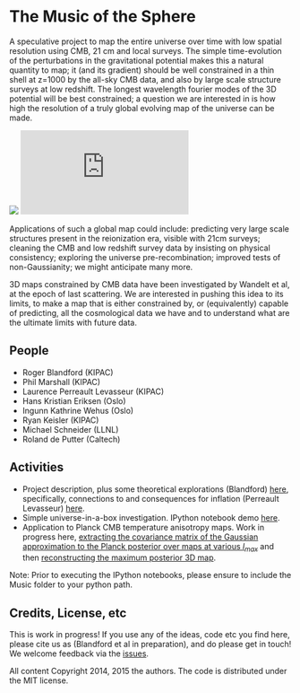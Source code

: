 # The Music of the Sphere

A speculative project to map the entire universe over time with low spatial resolution using CMB, 21 cm and local surveys. The simple time-evolution of the perturbations in the gravitational potential makes this a natural quantity to map; it (and its gradient) should be well constrained in a thin shell at z=1000 by the all-sky CMB data, and also by large scale structure surveys at low redshift. The longest wavelength fourier modes of the 3D potential will be best constrained; a question we are interested in is how high the resolution of a truly global evolving map of the universe can be made.

![](https://github.com/rogerblandford/Music/raw/master/doc/figures/hirezrealunivslice.png) ![](https://github.com/rogerblandford/Music/raw/master/Demos/Demo_figures/opac_phi3Ddomain.pgn)

Applications of such a global map could include: predicting very large scale structures present in the reionization era, visible with 21cm surveys; cleaning the CMB and low redshift survey data by insisting on physical consistency; exploring the universe pre-recombination; improved tests of non-Gaussianity; we might anticipate many more.

3D maps constrained by CMB data have been investigated by Wandelt et al, at the epoch of last scattering. We are interested in pushing this idea to its limits, to make a map that is either constrained by, or (equivalently) capable of predicting, all the cosmological data we have and to understand what are the ultimate limits with future data.

## People

* Roger Blandford (KIPAC)
* Phil Marshall (KIPAC)
* Laurence Perreault Levasseur (KIPAC)
* Hans Kristian Eriksen (Oslo)
* Ingunn Kathrine Wehus (Oslo)
* Ryan Keisler (KIPAC)
* Michael Schneider (LLNL)
* Roland de Putter (Caltech)

## Activities

* Project description, plus some theoretical explorations (Blandford) [here](https://github.com/rogerblandford/Music/blob/master/doc/music-allegro.pdf), specifically, connections to and consequences for inflation (Perreault Levasseur) [here](https://github.com/rogerblandford/Music/blob/master/doc/music-inflation.pdf).
* Simple universe-in-a-box investigation. IPython notebook demo [here](http://nbviewer.ipython.org/github/rogerblandford/Music/blob/master/Potential_Demo.ipynb).
* Application to Planck CMB temperature anisotropy maps. Work in progress here, [extracting the covariance matrix of the Gaussian approximation to the Planck posterior over maps at various $l_{max}$](https://github.com/rogerblandford/Music/blob/master/Demos/PlanckSamples_Demo.ipynb) and then [reconstructing the maximum posterior 3D map](https://github.com/rogerblandford/Music/blob/master/Demos/Reconstruction_Demo.ipynb).

Note: Prior to executing the IPython notebooks, please ensure to include the Music folder to your python path.

## Credits, License, etc

This is work in progress! If you use any of the ideas, code etc you find here, please cite us as (Blandford et al in preparation), and do please get in touch! We welcome feedback via the [issues](https://github.com/rogerblandford/Music/issues).

All content Copyright 2014, 2015 the authors. The code is distributed under the MIT license.
